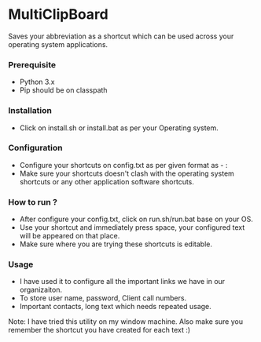 # MultiClipBoard
Saves your abbreviation as a shortcut which can be used across your operating system applications.

### Prerequisite
- Python 3.x
- Pip should be on classpath

### Installation
- Click on install.sh or install.bat as per your Operating system.

### Configuration 
- Configure your shortcuts on config.txt as per given format as - 
    <your shortcut>:<your text>
- Make sure your shortcuts doesn't clash with the operating system shortcuts or any other application software shortcuts.

### How to run ?
- After configure your config.txt, click on run.sh/run.bat base on your OS.
- Use your shortcut and immediately press space, your configured text will be appeared on that place.
- Make sure where you are trying these shortcuts is editable.

### Usage
- I have used it to configure all the important links we have in our organizaiton.
- To store user name, password, Client call numbers.
- Important contacts, long text which needs repeated usage.




Note: I have tried this utility on my window machine. Also make sure you remember the shortcut you have created for each text :)
